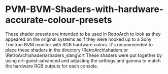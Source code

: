 # PVM-BVM-Shaders-with-hardware-accurate-colour-presets
These shader presets are intended to be used in RetroArch to look as they appeared on the original systems as if they were hooked up to a Sony Trinitron BVM monitor with RGB hardware colors. It's recommended to place these shaders in the directory \RetroArch\shaders or \RetroArch\shaders\shaders_slang\crt
These shaders were put together by using crt-guest-advanced and adjusting the settings and gamma to match the hardware RGB outputs for each console.
